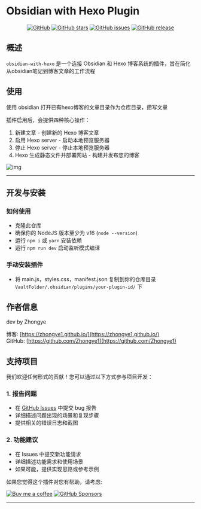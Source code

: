 # Obsidian with Hexo Plugin

<div align="center">

[![GitHub](https://img.shields.io/github/license/Zhongye1/obsidian-with-hexo)](https://github.com/Zhongye1/obsidian-with-hexo)
[![GitHub stars](https://img.shields.io/github/stars/Zhongye1/obsidian-with-hexo)](https://github.com/Zhongye1/obsidian-with-hexo/stargazers)
[![GitHub issues](https://img.shields.io/github/issues/Zhongye1/obsidian-with-hexo)](https://github.com/Zhongye1/obsidian-with-hexo/issues)
[![GitHub release](https://img.shields.io/github/release/Zhongye1/obsidian-with-hexo)](https://github.com/Zhongye1/obsidian-with-hexo/releases)

</div>

## 概述

`obsidian-with-hexo` 是一个连接 Obsidian 和 Hexo 博客系统的插件，旨在简化从obsidian笔记到博客文章的工作流程

## 使用

使用 obsidian 打开已有hexo博客的文章目录作为仓库目录，攒写文章

插件启用后，会提供四种核心操作：

1. 新建文章 - 创建新的 Hexo 博客文章
2. 启用 Hexo server - 启动本地预览服务器
3. 停止 Hexo server - 停止本地预览服务器
4. Hexo 生成静态文件并部署网站 - 构建并发布您的博客

![img](https://picx.zhimg.com/v2-3d00531878223fb29e447dab5bd1c96d_r.jpg)

---

## 开发与安装

### 如何使用

- 克隆此仓库
- 确保你的 NodeJS 版本至少为 v16 (`node --version`)
- 运行 `npm i` 或 `yarn` 安装依赖
- 运行 `npm run dev` 启动监听模式编译

### 手动安装插件

- 将 main.js，styles.css，manifest.json 复制到你的仓库目录 `VaultFolder/.obsidian/plugins/your-plugin-id/` 下

## 作者信息

dev by Zhongye

博客: [https://zhongye1.github.io/](https://zhongye1.github.io/)  
GitHub: [https://github.com/Zhongye1](https://github.com/Zhongye1)

## 支持项目

我们欢迎任何形式的贡献！您可以通过以下方式参与项目开发：

### 1. 报告问题

- 在 [GitHub Issues](https://github.com/Zhongye1/obsidian-with-hexo/issues) 中提交 bug 报告
- 详细描述问题出现的场景和复现步骤
- 提供相关的错误日志和截图

### 2. 功能建议

- 在 Issues 中提交新功能请求
- 详细描述功能需求和使用场景
- 如果可能，提供实现思路或参考示例

如果您觉得这个插件对您有帮助，请考虑:

[![Buy me a coffee](https://img.shields.io/badge/Donate-Buy%20me%20a%20coffee-orange)](https://www.buymeacoffee.com/zhongye)
[![GitHub Sponsors](https://img.shields.io/badge/GitHub-Sponsors-blue)](https://github.com/sponsors/Zhongye1)

---
